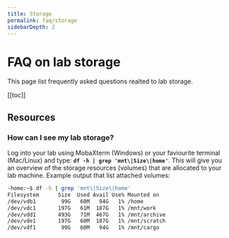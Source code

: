 ```yaml
---
title: Storage
permalink: faq/storage
sidebarDepth: 2
---
```


# FAQ on lab storage

This page list frequently asked questions realted to lab storage.

[[toc]]

## Resources

### How can I see my lab storage? 

Log into your lab using MobaXterm (Windows) or your faviourite terminal (Mac/Linux) and type: **`df -h | grep 'mnt\|Size\|home'`**. This will give you an overview of the storage resources (volumes) that are allocated to your lab machine. Example output that list attached volumes: 

```bash
-home:~$ df -h | grep 'mnt\|Size\|home'
Filesystem      Size  Used Avail Use% Mounted on
/dev/vdb1        99G   60M   94G   1% /home
/dev/vdc1       197G   61M  187G   1% /mnt/work
/dev/vdd1       493G   71M  467G   1% /mnt/archive
/dev/vde1       197G   60M  187G   1% /mnt/scratch
/dev/vdf1        99G   60M   94G   1% /mnt/cargo
```


